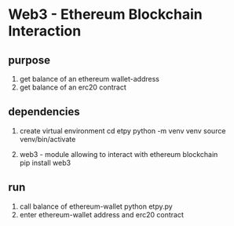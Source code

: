 
<h1>Web3 - Ethereum Blockchain Interaction</h1>

<h2> purpose </h2>

 1) get balance of an ethereum wallet-address
 2) get balance of an erc20 contract

<h2> dependencies </h2>

 1) create virtual environment
   cd etpy
   python -m venv venv
   source venv/bin/activate

 2) web3 - module allowing to interact with ethereum blockchain  
      pip install web3
 
<h2> run </h2>
 
 1) call balance of ethereum-wallet
      python etpy.py
 2) enter ethereum-wallet address and erc20 contract